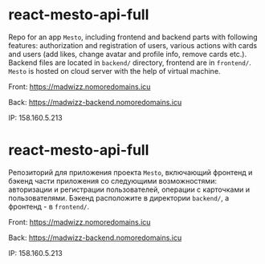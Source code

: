# react-mesto-api-full

Repo for an app `Mesto`, including frontend and backend parts with following features: authorization and registration of users, various actions with cards and users (add likes, change avatar and profile info, remove cards etc.). Backend files are located in `backend/` directory, frontend are in `frontend/`.
`Mesto` is hosted on cloud server with the help of virtual machine.

Front: https://madwizz.nomoredomains.icu

Back: https://madwizz-backend.nomoredomains.icu

IP: 158.160.5.213

# react-mesto-api-full
Репозиторий для приложения проекта `Mesto`, включающий фронтенд и бэкенд части приложения со следующими возможностями: авторизации и регистрации пользователей, операции с карточками и пользователями. Бэкенд расположите в директории `backend/`, а фронтенд - в `frontend/`. 

Front: https://madwizz.nomoredomains.icu

Back: https://madwizz-backend.nomoredomains.icu

IP: 158.160.5.213
